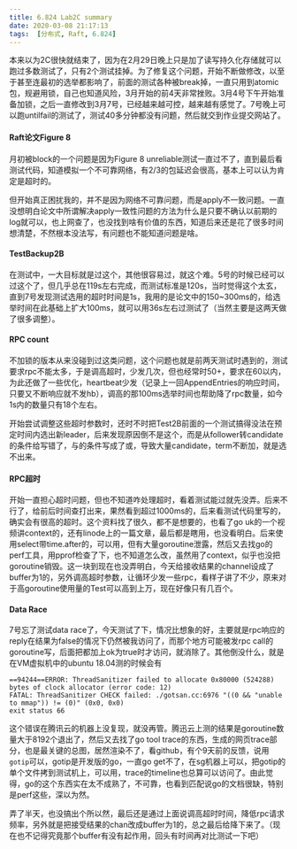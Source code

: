 ```yaml
---
title: 6.824 Lab2C summary
date: 2020-03-08 21:17:13
tags:  [分布式, Raft, 6.824]
---
```


本来以为2C很快就结束了，因为在2月29日晚上只是加了读写持久化存储就可以跑过多数测试了，只有2个测试挂掉。为了修复这个问题，开始不断做修改，以至于甚至连最初的选举都影响了，前面的测试各种被break掉，一直只用到atomic包，规避用锁，自己也知道风险，3月开始的前4天非常挫败。3月4号下午开始准备加锁，之后一直修改到3月7号，已经越来越可控，越来越有感觉了。7号晚上可以跑untilfail的测试了，测试40多分钟都没有问题，然后就交到作业提交网站了。

#### Raft论文Figure 8

月初被block的一个问题是因为Figure 8 unreliable测试一直过不了，直到最后看测试代码，知道模拟一个不可靠网络，有2/3的包延迟会很高，基本上可以认为肯定是超时的。

但开始真正困扰我的，并不是因为网络不可靠问题，而是apply不一致问题。一直没想明白论文中所谓解决apply一致性问题的方法为什么是只要不确认以前期的log就可以，也上网查了，也没找到啥有价值的东西，知道后来还是花了很多时间想清楚，不然根本没法写，有问题也不能知道问题是啥。

#### TestBackup2B

在测试中，一大目标就是过这个，其他很容易过，就这个难。5号的时候已经可以过这个了，但几乎总在119s左右完成，而测试标准是120s，当时觉得这个太玄，直到7号发现测试选用的超时时间是1s，我用的是论文中的150~300ms的，给选举时间在此基础上扩大100ms，就可以用36s左右过测试了（当然主要是这两天做了很多调整）。

#### RPC count

不加锁的版本从来没碰到过这类问题，这个问题也就是前两天测试时遇到的，测试要求rpc不能太多，于是调高超时，少发几次，但也经常时50+，要求在60以内，为此还做了一些优化，heartbeat少发（记录上一回AppendEntries的响应时间，只要又不断响应就不发hb），调高的那100ms选举时间也帮助降了rpc数量，如今1s内的数量只有18个左右。

开始尝试调整这些超时参数时，还时不时把Test2B前面的一个测试搞得没法在预定时间内选出新leader，后来发现原因倒不是这个，而是从follower转candidate的条件给写错了，与的条件写成了或，导致大量candidate，term不断加，就是选不出来。


#### RPC超时

开始一直担心超时问题，但也不知道咋处理超时，看着测试能过就先没弄。后来不行了，给前后时间查打出来，果然看到超过1000ms的，后来看测试代码里写的，确实会有很高的超时。这个资料找了很久，都不是想要的，也看了go uk的一个视频讲context的，还有linode上的一篇文章，最后都是瞎用，也没看明白。后来使用select带time.after的，可以用，但有大量goroutine泄露，然后又去找go的perf工具，用pprof检查了下，也不知道怎么改，虽然用了context，似乎也没把goroutine销毁。这一块到现在也没弄明白，今天给接收结果的channel设成了buffer为1的，另外调高超时参数，让循环少发一些rpc，看样子讲了不少，原来对于高goroutine使用量的Test可以高到上万，现在好像只有几百个。

#### Data Race

7号忘了测试data race了，今天测试了下，情况比想象的好，主要就是rpc响应的reply在结果为false的情况下仍然被我访问了，而那个地方可能被发rpc call的goroutine写，后面把都加上ok为true时才访问，就消除了。其他倒没什么，就是在VM虚拟机中的ubuntu 18.04测的时候会有

```
==94244==ERROR: ThreadSanitizer failed to allocate 0x80000 (524288) bytes of clock allocator (error code: 12)
FATAL: ThreadSanitizer CHECK failed: ./gotsan.cc:6976 "((0 && "unable to mmap")) != (0)" (0x0, 0x0)
exit status 66
```

这个错误在腾讯云的机器上没复现，就没再管。腾迅云上测的结果是goroutine数量大于8192个退出了，然后又去找了go tool trace的东西，生成的网页trace部分，也是最关键的总图，居然渲染不了，看github，有个9天前的反馈，说用`gotip`可以，gotip是开发版的go，一直go get不了，在sg机器上可以，把gotip的单个文件拷到测试机上，可以用，trace的timeline也总算可以访问了。由此觉得，go的这个东西实在太不成熟了，不可靠，也看到匹配说go的文档很缺，特别是perf这些，深以为然。

弄了半天，也没搞出个所以然，最后还是通过上面说调高超时时间，降低rpc请求频率，另外就是把接受结果的chan改成buffer为1的，总之最后给降下来了。（现在也不记得究竟那个buffer有没有起作用，回头有时间再对比测试一下吧）
